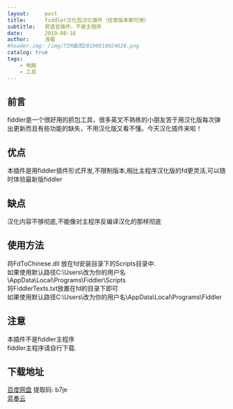 ```yaml
---
layout:     post
title:      fiddler汉化包汉化插件（任意版本都可用）
subtitle:   易语言插件，不是主程序
date:       2019-08-16
author:     浅唱
#header-img: /img/TIM截图20190810024626.png
catalog: true
tags:
    - 电脑
    - 工具
---
```


## 前言
fiddler是一个很好用的抓包工具，很多英文不熟练的小朋友苦于用汉化版每次弹出更新而且有些功能的缺失，不用汉化版又看不懂。今天汉化插件来啦！

## 优点

本插件是用fiddler插件形式开发,不限制版本,相比主程序汉化版的fd更灵活,可以随时体验最新版fiddler    

## 缺点
汉化内容不够彻底,不能像对主程序反编译汉化的那样彻底

## 使用方法
将FdToChinese.dll 放在fd安装目录下的Scripts目录中.    
如果使用默认路径C:\Users\改为你的用户名\AppData\Local\Programs\Fiddler\Scripts     
将FiddlerTexts.txt放置在fd的目录下即可     
如果使用默认路径C:\Users\改为你的用户名\AppData\Local\Programs\Fiddler    
 
## 注意
本插件不是fiddler主程序    
fiddler主程序请自行下载.

## 下载地址
[百度网盘](https://pan.baidu.com/s/17tp_GVWzymvKCDz27UtiKw) 提取码: b7je      
[蓝奏云](https://wwcy.lanzouq.com/i5lfh1e)
